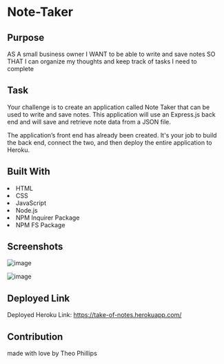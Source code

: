 # Note-Taker

## Purpose
AS A small business owner
I WANT to be able to write and save notes
SO THAT I can organize my thoughts and keep track of tasks I need to complete

## Task
Your challenge is to create an application called Note Taker that can be used to write and save notes. This application will use an Express.js back end and will save and retrieve note data from a JSON file.

The application’s front end has already been created. It's your job to build the back end, connect the two, and then deploy the entire application to Heroku.

## Built With
<li>
HTML
</li>
<li>
CSS
</li>
<li>
JavaScript
</li>
<li>
Node.js
</li>  
<li>
NPM Inquirer Package
</li>    
<li>
NPM FS Package
</li>

## Screenshots
![image](https://user-images.githubusercontent.com/100390351/172090539-f5ca690d-82e5-498c-946c-048f11378747.png)

![image](https://user-images.githubusercontent.com/100390351/172090638-00755906-9d2a-48dd-a286-5cda8a5c5147.png)



## Deployed Link
Deployed Heroku Link: https://take-of-notes.herokuapp.com/

## Contribution
made with love by Theo Phillips
